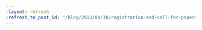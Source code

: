 ```yaml
---
:layout: refresh
:refresh_to_post_id: "/blog/2013/04/30/registration-and-call-for-papers-open-for-juc-palo-alto"
---
```

